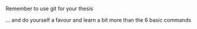 Remember to use git for your thesis

... and do yourself a favour and learn a bit more than the 6 basic commands